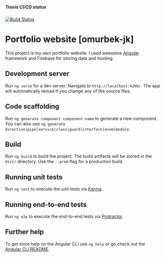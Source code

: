 ##### Travis CI/CD status

[![Build Status](https://travis-ci.com/omurbekjk/omurbekjk.github.io.svg?branch=master)](https://travis-ci.com/omurbekjk/omurbekjk.github.io)

# Portfolio website [omurbek-jk]

This project is my own portfolio website. I used awesome [Angular](https://angular.io) framework and 
Firebase for storing data and hosting.


## Development server

Run `ng serve` for a dev server. Navigate to `http://localhost:4200/`. The app will automatically reload if you change any of the source files.

## Code scaffolding

Run `ng generate component component-name` to generate a new component. You can also use `ng generate directive|pipe|service|class|guard|interface|enum|module`.

## Build

Run `ng build` to build the project. The build artifacts will be stored in the `dist/` directory. Use the `--prod` flag for a production build.

## Running unit tests

Run `ng test` to execute the unit tests via [Karma](https://karma-runner.github.io).

## Running end-to-end tests

Run `ng e2e` to execute the end-to-end tests via [Protractor](http://www.protractortest.org/).

## Further help

To get more help on the Angular CLI use `ng help` or go check out the [Angular CLI README](https://github.com/angular/angular-cli/blob/master/README.md).
